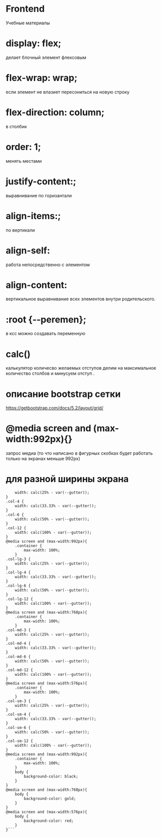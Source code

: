 # Frontend
Учебные материалы
# display: flex; 
делает блочный элемент флексовым
# flex-wrap: wrap;
если элемент не влазиет пересониться на новую строку
# flex-direction: column;
в столбик 
# order: 1;
менять местами
# justify-content:;
выравнивание по горизантали
# align-items:;
по вертикали
# align-self:
работа непосредственно с элементом
# align-content:
вертикальное выравнивание всех элементов внутри родительского.
# :root {--peremen};
в ксс можно создавать переменную 
# calc()
калькулятор количесво желаемых отступов делим на максимальное количество столбов и минусуем отступ .
# описание bootstrap сетки
https://getbootstrap.com/docs/5.2/layout/grid/
# @media screen and (max-width:992px){}
запрос медиа (то что написано в фигурных скобках будет работать только на экранах меньше 992px)
# для разной ширины экрана
```.col-3 {
    width: calc(25% - var(--gutter));
}
.col-4 {
    width: calc(33.33% - var(--gutter));
}
.col-6 {
    width: calc(50% - var(--gutter));
}
.col-12 {
    width: calc(100% - var(--gutter));
}
@media screen and (max-width:992px){
    .container {
        max-width: 100%; 
    }
.col-lg-3 {
    width: calc(25% - var(--gutter));
}
.col-lg-4 {
    width: calc(33.33% - var(--gutter));
}
.col-lg-6 {
    width: calc(50% - var(--gutter));
}
.col-lg-12 {
    width: calc(100% - var(--gutter));
}
@media screen and (max-width:768px){
    .container {
        max-width: 100%; 
    }
.col-md-3 {
    width: calc(25% - var(--gutter));
}
.col-md-4 {
    width: calc(33.33% - var(--gutter));
}
.col-md-6 {
    width: calc(50% - var(--gutter));
}
.col-md-12 {
    width: calc(100% - var(--gutter));
}
@media screen and (max-width:576px){
    .container {
        max-width: 100%; 
    }
.col-sm-3 {
    width: calc(25% - var(--gutter));
}
.col-sm-4 {
    width: calc(33.33% - var(--gutter));
}
.col-sm-6 {
    width: calc(50% - var(--gutter));
}
.col-sm-12 {
    width: calc(100% - var(--gutter));
}
@media screen and (max-width:992px){
    .container {
        max-width: 100%; 
    }
    body {
        background-color: black;
    }
}
@media screen and (max-width:768px){
    body {
        background-color: gold;
    }
}
@media screen and (max-width:576px){
    body {
        background-color: red;
    }
}```

